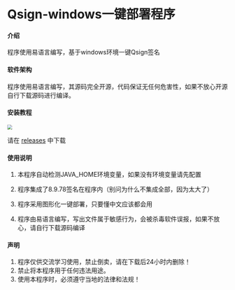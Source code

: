 # Qsign-windows一键部署程序

#### 介绍

程序使用易语言编写，基于windows环境一键Qsign签名

#### 软件架构

程序使用易语言编写，其源码完全开源，代码保证无任何危害性，如果不放心开源自行下载源码进行编译。

#### 安装教程

<img src="https://github.com/Xiamu-Sun/amireux/blob/main/Program%20screenshot/qs4.png?raw=true" style="zoom:70%;" />

请在 [releases](https://github.com/Xiamu-Sun/amireux/releases/tag/0.3.0) 中下载

#### 使用说明

1.  本程序自动检测JAVA_HOME环境变量，如果没有环境变量请先配置

2.  程序集成了8.9.78签名在程序内（别问为什么不集成全部，因为太大了）

3.  程序采用图形化一键部署，只要懂中文应该都会用

4.  程序由易语言编写，写出文件属于敏感行为，会被杀毒软件误报，如果不放心，请自行下载源码编译


#### 声明

1.  程序仅供交流学习使用，禁止倒卖，请在下载后24小时内删除！
2.  禁止将本程序用于任何违法用途。
3.  使用本程序时，必须遵守当地的法律和法规！